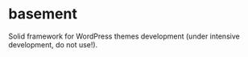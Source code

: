 # basement
Solid framework for WordPress themes development (under intensive development, do not use!).
